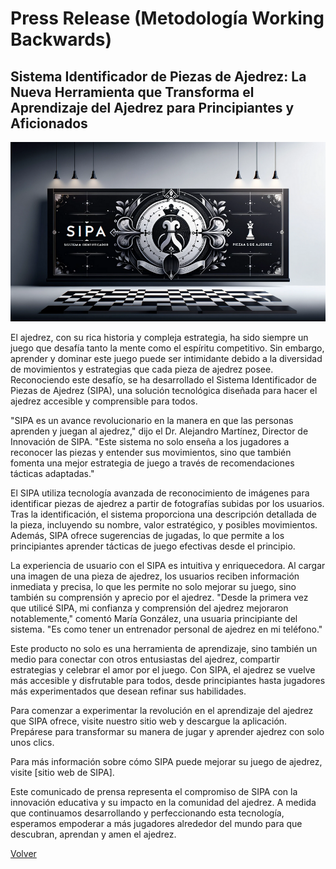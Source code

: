 
# Press Release (Metodología Working Backwards)

## Sistema Identificador de Piezas de Ajedrez: La Nueva Herramienta que Transforma el Aprendizaje del Ajedrez para Principiantes y Aficionados

![SIPA](img/banner.png)

El ajedrez, con su rica historia y compleja estrategia, ha sido siempre un juego que desafía tanto la mente como el espíritu competitivo. Sin embargo, aprender y dominar este juego puede ser intimidante debido a la diversidad de movimientos y estrategias que cada pieza de ajedrez posee. Reconociendo este desafío, se ha desarrollado el Sistema Identificador de Piezas de Ajedrez (SIPA), una solución tecnológica diseñada para hacer el ajedrez accesible y comprensible para todos.

"SIPA es un avance revolucionario en la manera en que las personas aprenden y juegan al ajedrez," dijo el Dr. Alejandro Martínez, Director de Innovación de SIPA. "Este sistema no solo enseña a los jugadores a reconocer las piezas y entender sus movimientos, sino que también fomenta una mejor estrategia de juego a través de recomendaciones tácticas adaptadas."

El SIPA utiliza tecnología avanzada de reconocimiento de imágenes para identificar piezas de ajedrez a partir de fotografías subidas por los usuarios. Tras la identificación, el sistema proporciona una descripción detallada de la pieza, incluyendo su nombre, valor estratégico, y posibles movimientos. Además, SIPA ofrece sugerencias de jugadas, lo que permite a los principiantes aprender tácticas de juego efectivas desde el principio.

La experiencia de usuario con el SIPA es intuitiva y enriquecedora. Al cargar una imagen de una pieza de ajedrez, los usuarios reciben información inmediata y precisa, lo que les permite no solo mejorar su juego, sino también su comprensión y aprecio por el ajedrez. "Desde la primera vez que utilicé SIPA, mi confianza y comprensión del ajedrez mejoraron notablemente," comentó María González, una usuaria principiante del sistema. "Es como tener un entrenador personal de ajedrez en mi teléfono."

Este producto no solo es una herramienta de aprendizaje, sino también un medio para conectar con otros entusiastas del ajedrez, compartir estrategias y celebrar el amor por el juego. Con SIPA, el ajedrez se vuelve más accesible y disfrutable para todos, desde principiantes hasta jugadores más experimentados que desean refinar sus habilidades.

Para comenzar a experimentar la revolución en el aprendizaje del ajedrez que SIPA ofrece, visite nuestro sitio web y descargue la aplicación. Prepárese para transformar su manera de jugar y aprender ajedrez con solo unos clics.

Para más información sobre cómo SIPA puede mejorar su juego de ajedrez, visite [sitio web de SIPA].

Este comunicado de prensa representa el compromiso de SIPA con la innovación educativa y su impacto en la comunidad del ajedrez. A medida que continuamos desarrollando y perfeccionando esta tecnología, esperamos empoderar a más jugadores alrededor del mundo para que descubran, aprendan y amen el ajedrez.

[Volver](README.md)
